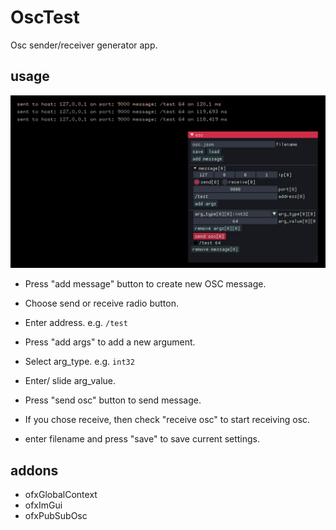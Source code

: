 # OscTest

Osc sender/receiver generator app.

## usage

![screenshot](screenshot_send.png)

- Press "add message" button to create new OSC message.

- Choose send or receive radio button.

- Enter address. e.g. `/test`

- Press "add args" to add a new argument.

- Select arg_type. e.g. `int32`

- Enter/ slide arg_value.

- Press "send osc" button to send message.

- If you chose receive, then check "receive osc" to start receiving osc.

- enter filename and press "save" to save current settings.


## addons

- ofxGlobalContext
- ofxImGui
- ofxPubSubOsc
